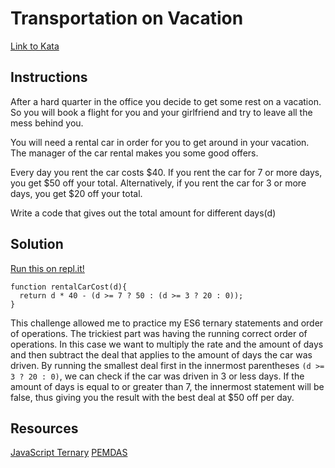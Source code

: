 # Transportation on Vacation
[Link to Kata](https://www.codewars.com/kata/568d0dd208ee69389d000016)

## Instructions
After a hard quarter in the office you decide to get some rest on a vacation. So you will book a flight for you and your girlfriend and try to leave all the mess behind you.

You will need a rental car in order for you to get around in your vacation. The manager of the car rental makes you some good offers.

Every day you rent the car costs $40. If you rent the car for 7 or more days, you get $50 off your total. Alternatively, if you rent the car for 3 or more days, you get $20 off your total.

Write a code that gives out the total amount for different days(d)

## Solution
[Run this on repl.it!](https://repl.it/@cnemeth/Transportation-on-Vacation)
```
function rentalCarCost(d){
  return d * 40 - (d >= 7 ? 50 : (d >= 3 ? 20 : 0));
}
```

This challenge allowed me to practice my ES6 ternary statements and order of operations. The trickiest part was having the running correct order of operations. In this case we want to multiply the rate and the amount of days and then subtract the deal that applies to the amount of days the car was driven. By running the smallest deal first in the innermost parentheses `(d >= 3 ? 20 : 0)`, we can check if the car was driven in 3 or less days. If the amount of days is equal to or greater than 7, the innermost statement will be false, thus giving you the result with the best deal at $50 off per day.

## Resources
[JavaScript Ternary](https://scotch.io/tutorials/understand-the-javascript-ternary-operator-like-abc)
[PEMDAS](https://www.chilimath.com/lessons/introductory-algebra/order-of-operations/)